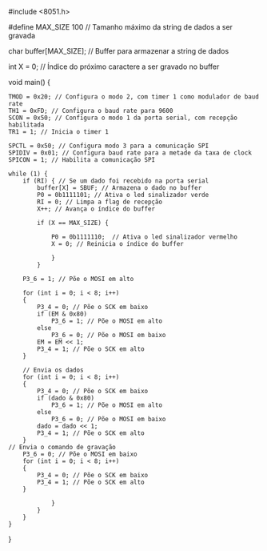 #include <8051.h>

#define MAX_SIZE 100 // Tamanho máximo da string de dados a ser gravada

char buffer[MAX_SIZE]; // Buffer para armazenar a string de dados

int X = 0; // Índice do próximo caractere a ser gravado no buffer

void main()
{
    
    TMOD = 0x20; // Configura o modo 2, com timer 1 como modulador de baud rate
    TH1 = 0xFD; // Configura o baud rate para 9600
    SCON = 0x50; // Configura o modo 1 da porta serial, com recepção habilitada
    TR1 = 1; // Inicia o timer 1
    
    SPCTL = 0x50; // Configura modo 3 para a comunicação SPI
    SPIDIV = 0x01; // Configura baud rate para a metade da taxa de clock
    SPICON = 1; // Habilita a comunicação SPI

    while (1) {
        if (RI) { // Se um dado foi recebido na porta serial
            buffer[X] = SBUF; // Armazena o dado no buffer
            P0 = 0b1111101; // Ativa o led sinalizador verde
            RI = 0; // Limpa a flag de recepção
            X++; // Avança o índice do buffer
            
            if (X == MAX_SIZE) {

                P0 = 0b1111110;  // Ativa o led sinalizador vermelho
                X = 0; // Reinicia o índice do buffer

                }
            } 
        
        P3_6 = 1; // Põe o MOSI em alto
        
        for (int i = 0; i < 8; i++)
        {
            P3_4 = 0; // Põe o SCK em baixo
            if (EM & 0x80)
                P3_6 = 1; // Põe o MOSI em alto
            else
                P3_6 = 0; // Põe o MOSI em baixo
            EM = EM << 1;
            P3_4 = 1; // Põe o SCK em alto
        }

        // Envia os dados
        for (int i = 0; i < 8; i++)
        {
            P3_4 = 0; // Põe o SCK em baixo
            if (dado & 0x80)
                P3_6 = 1; // Põe o MOSI em alto
            else
                P3_6 = 0; // Põe o MOSI em baixo
            dado = dado << 1;
            P3_4 = 1; // Põe o SCK em alto
        }
    // Envia o comando de gravação
        P3_6 = 0; // Põe o MOSI em baixo
        for (int i = 0; i < 8; i++)
        {
            P3_4 = 0; // Põe o SCK em baixo
            P3_4 = 1; // Põe o SCK em alto
        }

                }
            }
        }
    }
}
